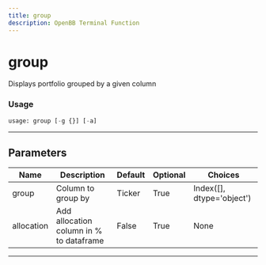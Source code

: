 ```yaml
---
title: group
description: OpenBB Terminal Function
---
```


# group

Displays portfolio grouped by a given column

### Usage 
```python
usage: group [-g {}] [-a]
```
---
## Parameters

| Name | Description | Default | Optional | Choices |
| ---- | ----------- | ------- | -------- | ------- |
| group | Column to group by | Ticker | True | Index([], dtype='object') |
| allocation | Add allocation column in % to dataframe | False | True | None |
---
